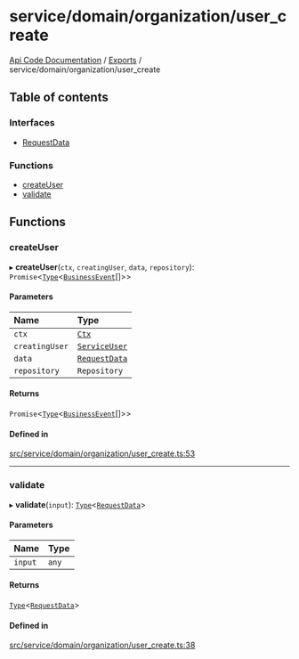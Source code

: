 # service/domain/organization/user\_create
 
[Api Code Documentation](../README.md) / [Exports](../modules.md) / service/domain/organization/user\_create

## Table of contents

### Interfaces

- [RequestData](../interfaces/service_domain_organization_user_create.RequestData.md)

### Functions

- [createUser](service_domain_organization_user_create.md#createuser)
- [validate](service_domain_organization_user_create.md#validate)

## Functions

### createUser

▸ **createUser**(`ctx`, `creatingUser`, `data`, `repository`): `Promise`<[`Type`](result.md#type)<[`BusinessEvent`](service_domain_business_event.md#businessevent)[]\>\>

#### Parameters

| Name | Type |
| :------ | :------ |
| `ctx` | [`Ctx`](../interfaces/lib_ctx.Ctx.md) |
| `creatingUser` | [`ServiceUser`](../interfaces/service_domain_organization_service_user.ServiceUser.md) |
| `data` | [`RequestData`](../interfaces/service_domain_organization_user_create.RequestData.md) |
| `repository` | `Repository` |

#### Returns

`Promise`<[`Type`](result.md#type)<[`BusinessEvent`](service_domain_business_event.md#businessevent)[]\>\>

#### Defined in

[src/service/domain/organization/user_create.ts:53](https://github.com/openkfw/TruBudget/blob/f6ee764/api/src/service/domain/organization/user_create.ts#L53)

___

### validate

▸ **validate**(`input`): [`Type`](result.md#type)<[`RequestData`](../interfaces/service_domain_organization_user_create.RequestData.md)\>

#### Parameters

| Name | Type |
| :------ | :------ |
| `input` | `any` |

#### Returns

[`Type`](result.md#type)<[`RequestData`](../interfaces/service_domain_organization_user_create.RequestData.md)\>

#### Defined in

[src/service/domain/organization/user_create.ts:38](https://github.com/openkfw/TruBudget/blob/f6ee764/api/src/service/domain/organization/user_create.ts#L38)
